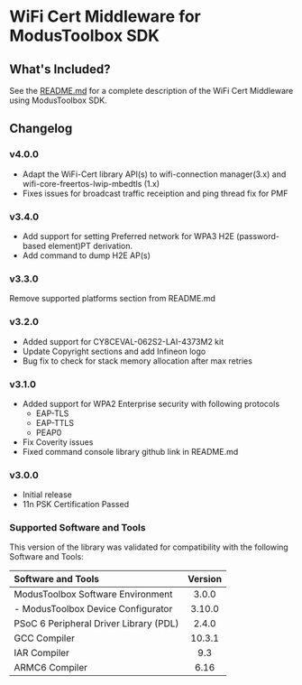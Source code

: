 # WiFi Cert Middleware for ModusToolbox SDK

## What's Included?
See the [README.md](./README.md) for a complete description of the WiFi Cert Middleware using ModusToolbox SDK.

## Changelog

### v4.0.0
* Adapt the WiFi-Cert library  API(s) to wifi-connection manager(3.x) and wifi-core-freertos-lwip-mbedtls (1.x)
* Fixes issues for broadcast traffic receiption and ping thread fix for PMF

### v3.4.0
* Add support for setting Preferred network for WPA3 H2E (password-based element)PT derivation.
* Add command to dump H2E AP(s)

### v3.3.0
Remove supported platforms section from README.md

### v3.2.0
* Added support for CY8CEVAL-062S2-LAI-4373M2 kit
* Update Copyright sections and add Infineon logo
* Bug fix to check for stack memory allocation after max retries

### v3.1.0
* Added support for WPA2 Enterprise security with following protocols
	* EAP-TLS
	* EAP-TTLS
	* PEAP0
* Fix Coverity issues 
* Fixed command console library github link in README.md

### v3.0.0
* Initial release
* 11n PSK Certification Passed

### Supported Software and Tools
This version of the library was validated for compatibility with the following Software and Tools:

| Software and Tools                                      | Version |
| :---                                                    | :----:  |
| ModusToolbox Software Environment                       | 3.0.0   |
| - ModusToolbox Device Configurator                      | 3.10.0  |
| PSoC 6 Peripheral Driver Library (PDL)                  | 2.4.0   |
| GCC Compiler                                            | 10.3.1  |
| IAR Compiler                                            | 9.3     |
| ARMC6 Compiler                                          | 6.16    |